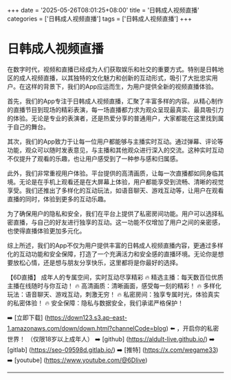 +++
date = '2025-05-26T08:01:25+08:00'
title = '日韩成人视频直播'
categories = ['日韩成人视频直播']
tags = ['日韩成人视频直播']
+++

# 日韩成人视频直播

在数字时代，视频和直播已经成为人们获取娱乐和社交的重要方式。特别是日韩地区的成人视频直播，以其独特的文化魅力和创新的互动形式，吸引了大批忠实用户。在这样的背景下，我们的App应运而生，为用户提供全新的视频直播体验。

首先，我们的App专注于日韩成人视频直播，汇聚了丰富多样的内容。从精心制作的直播节目到现场的精彩表演，每一场直播都力求为观众呈现最真实、最具吸引力的体验。无论是专业的表演者，还是热爱分享的普通用户，大家都能在这里找到属于自己的舞台。

其次，我们的App致力于让每一位用户都能够与主播实时互动。通过弹幕、评论等功能，观众可以随时发表意见，与主播和其他观众进行深入的交流。这种实时互动不仅提升了观看的乐趣，也让用户感受到了一种参与感和归属感。

此外，我们非常重视用户体验。平台提供的高清画质，让每一次直播都如同身临其境。无论是在手机上观看还是在大屏幕上体验，用户都能享受到流畅、清晰的视觉享受。我们还推出了多样化的互动玩法，如语音聊天、游戏互动等，让用户在观看直播的同时，体验到更多的互动乐趣。

为了确保用户的隐私和安全，我们在平台上提供了私密房间功能。用户可以选择私密直播，与自己的好友进行独享的互动。这一功能不仅增加了用户之间的亲密感，也使得直播体验更加多元化。

综上所述，我们的App不仅为用户提供丰富的日韩成人视频直播内容，更通过多样化的互动功能和安全保障，打造了一个充满活力和安全感的直播环境。无论你是想要放松心情，还是想与朋友分享快乐，这里都将是你最好的选择。

【6D直播】
成年人的专属空间，实时互动尽享精彩
🔥 精选主播：每天数百位优质主播在线随时与你互动！
🔥 高清画质：清晰画面，感受每一刻的精彩！
🔥 多样化玩法：语音聊天、游戏互动，刺激无穷！
🔥 私密房间：独享专属时光，体验真实的私密体验！
🔥 安全保障：隐私与数据安全，我们承诺严格保护！

➡️ [立即下载] (https://down123.s3.ap-east-1.amazonaws.com/down/down.html?channelCode=blog) ⬅️ ，开启你的私密世界！
（仅限18岁以上成年人）
➡️ [github] (https://aldult-live.github.io/)
➡️ [gitlab] (https://seo-09598d.gitlab.io/)
➡️ [推特] (https://x.com/wegame33)
➡️ [youtube] (https://www.youtube.com/@6Dlive)

---
